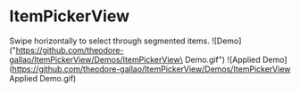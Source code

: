 # ItemPickerView
Swipe horizontally to select through segmented items. 
![Demo]("https://github.com/theodore-gallao/ItemPickerView/Demos/ItemPickerView\ Demo.gif")
![Applied Demo](https://github.com/theodore-gallao/ItemPickerView/Demos/ItemPickerView Applied Demo.gif)
